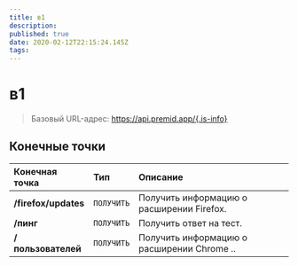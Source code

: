 ```yaml
---
title: в1
description:
published: true
date: 2020-02-12T22:15:24.145Z
tags:
---
```


# в1

> Базовый URL-адрес: https://api.premid.app/{.is-info}


## Конечные точки

<table>
  <thead>
    <tr>
      <th style="text-align:left">Конечная точка</th>
      <th style="text-align:left">Тип</th>
      <th style="text-align:left">Описание</th>
    </tr>
  </thead>
  <tbody>
    <tr>
      <td style="text-align:left"><b>/firefox/updates</b>
      </td>
      <td style="text-align:left"><code>ПОЛУЧИТЬ</code></td>
      <td style="text-align:left">Получить информацию о расширении Firefox.</td>
    </tr>
    <tr>
      <td style="text-align:left"><b>/пинг</b>
      </td>
      <td style="text-align:left"><code>ПОЛУЧИТЬ</code></td>
      <td style="text-align:left">Получить ответ на тест.</td>
    </tr>
    <tr>
      <td style="text-align:left"><b>/пользователей</b>
      </td>
      <td style="text-align:left"><code>ПОЛУЧИТЬ</code></td>
      <td style="text-align:left">Получить информацию о расширении Chrome ..</td>
    </tr>
  </tbody>
</table>

